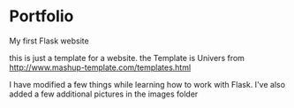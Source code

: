# Portfolio
My first Flask website

this is just a template for a website. the Template is Univers from http://www.mashup-template.com/templates.html

I have modified a few things while learning how to work with Flask. I've also added a few additional pictures in the images folder
